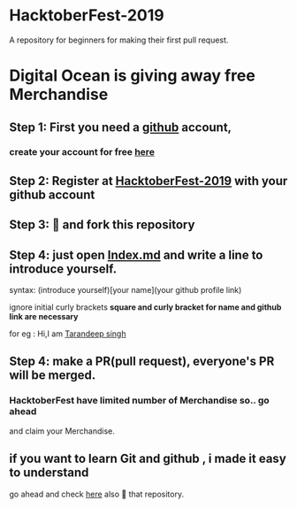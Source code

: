 # HacktoberFest-2019
A repository for beginners for making their first pull request.

# Digital Ocean is giving away free Merchandise

## Step 1: First you need a [github](www.github.com) account,

### create your account for free [here](https://github.com/join?source=header-home)

## Step 2: Register at [HacktoberFest-2019](https://hacktoberfest.digitalocean.com/start) with your github account

## Step 3: :star2: and fork this repository

## Step 4: just open [Index.md](https://github.com/taran9873/HacktoberFest-2019/blob/master/Index.md) and write a line to introduce yourself.

syntax: (introduce yourself)[your name](your github profile link)

ignore initial curly brackets
**square and curly bracket for name and github link are necessary**

for eg : Hi,I am [Tarandeep singh](https://github.com/taran9873)

## Step 4: make a PR(pull request), everyone's PR will be merged.

### HacktoberFest have limited number of Merchandise so.. go ahead
and claim your Merchandise.

## if you want to learn Git and github , i made it easy to understand
go ahead and check [here](https://github.com/taran9873/GitTutorials)
also :star2: that repository.

